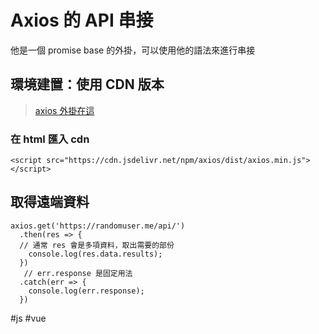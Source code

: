 # Axios 的 API 串接
他是一個 promise base 的外掛，可以使用他的語法來進行串接
## 環境建置：使用 CDN 版本
> [axios 外掛在這](https://github.com/axios/axios)

### 在 html 匯入 cdn
```html=
<script src="https://cdn.jsdelivr.net/npm/axios/dist/axios.min.js"></script>
```
## 取得遠端資料
```javascript=
axios.get('https://randomuser.me/api/')
  .then(res => {
  // 通常 res 會是多項資料，取出需要的部份
    console.log(res.data.results);  
  })
   // err.response 是固定用法
  .catch(err => {
    console.log(err.response); 
  })
```  
#js #vue 